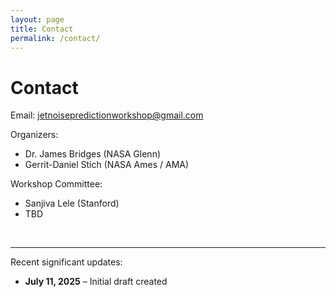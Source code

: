 ```yaml
---
layout: page
title: Contact
permalink: /contact/
---
```


# Contact

Email: [jetnoisepredictionworkshop@gmail.com](mailto:jetnoisepredictionworkshop@gmail.com)

Organizers:
- Dr. James Bridges (NASA Glenn)
- Gerrit-Daniel Stich (NASA Ames / AMA)

Workshop Committee:
- Sanjiva Lele (Stanford)
- TBD

<br>

---
Recent significant updates:

- **July 11, 2025** – Initial draft created

